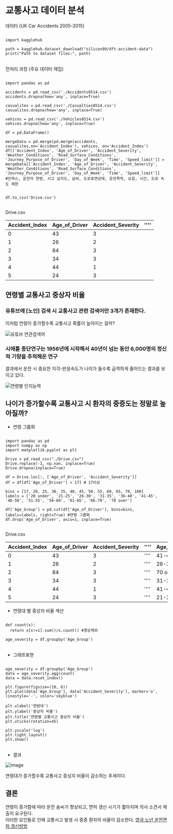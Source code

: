# 교통사고 데이터 분석

데이터 (UK Car Accidents 2005-2015)
<pre>
<code>
import kagglehub

path = kagglehub.dataset_download("silicon99/dft-accident-data")
print("Path to dataset files:", path)
</code>
</pre>


전처리 과정 (주요 데이터 채집)
 <pre>
<code>
import pandas as pd

accidents = pd.read_csv('./Accidents0514.csv')
accidents.dropna(how='any', inplace=True)

casualites = pd.read_csv('./Casualties0514.csv')
casualites.dropna(how='any', inplace=True)

vehices = pd.read_csv('./Vehicles0514.csv')
vehices.dropna(how='any', inplace=True)

df = pd.DataFrame()

mergeData = pd.merge(pd.merge(accidents, casualites,on='Accident_Index'), vehices, on='Accident_Index')
df[['Accident_Index', 'Age_of_Driver', 'Accident_Severity', 'Weather_Conditions', 'Road_Surface_Conditions', 'Journey_Purpose_of_Driver', 'Day_of_Week', 'Time', 'Speed_limit']] = mergeData[['Accident_Index', 'Age_of_Driver', 'Accident_Severity', 'Weather_Conditions', 'Road_Surface_Conditions', 'Journey_Purpose_of_Driver', 'Day_of_Week', 'Time', 'Speed_limit']]
#인덱스, 운전자 연령, 사고 심각도, 날씨, 도로표면상태, 운전목적, 요일, 시간, 도로 속도 제한


df.to_csv('Drive.csv')
</code>
</pre>

Drive.csv

|Accident_Index|Age_of_Driver|Accident_Severity|''''|
|---|---|---|---|
|0|43|3||
|1|26|2|
|2|84|3|
|3|34|3|
|4|44|1|
|5|24|3|

## 연령별 교통사고 중상자 비율
### 유튜브에 [노인] 검색 시 교통사고 관련 검색어만 3개가 존재한다.
이처럼 연령이 증가할수록 교통사고 확률이 높아지는 걸까?

![유튜브 연관검색어](https://github.com/user-attachments/assets/4389ae9a-6f1e-4a50-9941-5a77a8782113)

### 시애틀 종단연구는 1956년에 시작해서 40년이 넘는 동안 6,000명의 정신적 기량을 추적해온 연구
결과에서 운전 시 중요한 지각-반응속도가 나이가 들수록 급격하게 줄어드는 결과를 보이고 있다.

![연령별 인지능력](https://github.com/user-attachments/assets/264534c0-72a1-4431-8a02-f726a77f937b)


## 나이가 증가할수록 교통사고 시 환자의 중증도는 정말로 높아질까?

- 연령 그룹화
<pre>
<code>
import pandas as pd
import numpy as np
import matplotlib.pyplot as plt

Drive = pd.read_csv("./Drive.csv")
Drive.replace(-1, np.nan, inplace=True)
Drive.dropna(inplace=True)

df = Drive.loc[:, ['Age_of_Driver', 'Accident_Severity']]
df = df[df['Age_of_Driver'] > 17] # 17이상

bins = [17, 20, 25, 30, 35, 40, 45, 50, 55, 60, 65, 70, 100]
labels = ['20 under', '21-25', '26-30', '31-35', '36-40', '41-45', '46-50', '51-55', '56-60', '61-65', '66-70', '70 over']

df['Age_Group'] = pd.cut(df['Age_of_Driver'], bins=bins, labels=labels, right=True) #연령 그룹화
df.drop('Age_of_Driver', axis=1, inplace=True)  
</code>
</pre>

Drive.csv

|Accident_Index|Age_of_Driver|Accident_Severity|''''|Age_Group|
|---|---|---|---|---
|0|43|3|''''|41-45|
|1|26|2|''''|26-30|
|2|84|3|''''|70 over|
|3|34|3|''''|31-35|
|4|44|1|''''|41-45|
|5|24|3|''''|21-25|

- 연령대 별 중상자 비율 계산

<pre>
<code>
def count(x):
  return x[x!=1].sum()/x.count() #경상제외

age_severity = df.groupby('Age_Group')
</code>
</pre>

- 그래프표현

<pre>
<code>
age_severity = df.groupby('Age_Group')
data = age_severity.agg(count)
data = data.reset_index()

plt.figure(figsize=(10, 6))
plt.plot(data['Age_Group'], data['Accident_Severity'], marker='o', linestyle='-', color='skyblue')

plt.xlabel('연령대')
plt.ylabel('중상자 비율')
plt.title('연령별 교통사고 중상자 비율')
plt.xticks(rotation=45)

plt.yscale('log')
plt.tight_layout()
plt.show()
</code>
</pre>

- 결과 

![image](https://github.com/user-attachments/assets/aa5a4d5f-9aee-445a-b4d8-ad83a635ca04)

연령대가 증가할수록 교통사고 증싱지 비율이 감소하는 추세이다.

## 결론
연령이 증가함에 따라 운전 솜씨가 향상되고, 면허 갱신 시기가 짧아지며 의사 소견서 제출이 요구된다. <br>
이러한 요인들로 인해 교통사고 발생 시 중증 환자의 비율이 감소한다.
[영국 노년 운전면허 갱신방법](https://www.gov.uk/renew-driving-licence-at-70#more-information)




